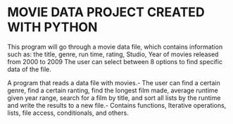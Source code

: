 # MOVIE DATA PROJECT CREATED WITH PYTHON
This program will go through a movie data file, which contains information such as: the title, genre, run time, rating, Studio, Year of movies released from 2000 to 2009 The user can select between 8 options to find specific data of the file.

A program that reads a data file with movies.- The user can find a certain genre, find a certain ranting, find the longest film made, average runtime given year range, search for a film by title, and sort all lists by the runtime and write the results to a new file.- Contains functions, Iterative operations, lists, file access, conditionals, and others.
